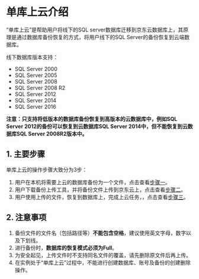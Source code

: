 # 单库上云介绍

“单库上云”是帮助用户将线下的SQL server数据库迁移到京东云数据库上，其原理是通过数据库备份恢复的方式，将用户线下的SQL Server的备份恢复到云端数据库。

线下数据库版本支持：
- SQL Server 2000
- SQL Server 2005
- SQL Server 2008
- SQL Server 2008 R2
- SQL Server 2012
- SQL Server 2014
- SQL Server 2016

**注意：只支持将低版本的数据库备份恢复到高版本的云数据库中，例如SQL Server 2012的备份可以恢复到云数据库SQL Server 2014中，但不能恢复到云数据库SQL Server 2008R2版本中。**

## 1. 主要步骤
单库上云的操作步骤大致分为3步：
1. 用户在本机将需要上云的数据库备份为一个文件，点击查看[步骤一](Backup-Local-Database.md)。
2. 用户下载备份上传工具，并将备份文件上传到京东云上，点击查看[步骤二](Upload-Backup.md)。
3. 用户使用上传的文件，恢复到数据库上，完成上云任务，，点击查看[步骤三](Import-Backup.md)。

## 2. 注意事项
1. 备份文件的文件名（包括路径等）**不能包含空格**，建议使用英文字母，数字以及下划线。
2. 进行备份时，**数据库的恢复模式必须为Full**。
3. 为安全起见，上传文件时不支持同名文件的覆盖，请先删除原文件后再上传。
4. 在实例处于“单库上云”过程中，不能进行创建数据库、账号及备份的创建删除操作。
